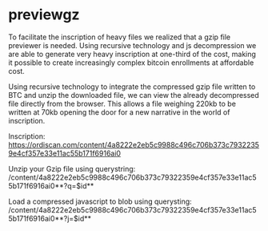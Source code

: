 # previewgz

To facilitate the inscription of heavy files we realized that a gzip file previewer is needed. Using recursive technology and js decompression we are able to generate very heavy inscription at one-third of the cost, making it possible to create increasingly complex bitcoin enrollments at affordable cost.

Using recursive technology to integrate the compressed gzip file written to BTC and unzip the downloaded file, we can view the already decompressed file directly from the browser. This allows a file weighing 220kb to be written at 70kb opening the door for a new narrative in the world of inscription.

Inscription: https://ordiscan.com/content/4a8222e2eb5c9988c496c706b373c79322359e4cf357e33e11ac55b171f6916ai0

Unzip your Gzip file using querystring: /content/4a8222e2eb5c9988c496c706b373c79322359e4cf357e33e11ac55b171f6916ai0**?q=$id**

Load a compressed javascript to blob using querysting: /content/4a8222e2eb5c9988c496c706b373c79322359e4cf357e33e11ac55b171f6916ai0**?j=$id**
